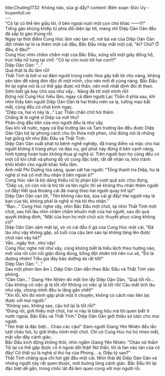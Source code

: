 title:Chương1732: Không não, sủa gì đấy?
content:
Biên soạn: Đức Uy - truyenfull.vn<br>---<br>"Cô lại có thể lén giấu tôi, ở bên ngoài nuôi một con chó khác ——!!!"<br>Tiếng gào khủng khiếp từ phía đối diện ập tới, màng nhĩ Diệp Oản Oản đều đã sắp bị gào thủng rồi.<br>Ngay tại thời điểm Cung Húc lâm vào tan vỡ, nơi bả vai của Diệp Oản Oản đột nhiên lại ló ra thêm một cái đầu, Bắc Đẩu nháy mắt một cái, "Ai? Chó? Ở đâu, ở đâu?"<br>Cung Húc nhìn chằm chằm mặt của Bắc Đẩu, sửng sốt một giây đồng hồ, trực tiếp nổ tung tại chỗ: "Cô lại còn nuôi tới hai con!!!"<br>Diệp Oản Oản: "..."<br>Quả thật là đủ lắm rồi!<br>Thất Tinh là bởi vì sợ đám người trong nước Hoa gây bất lợi cho nàng, không yên tâm để nàng đơn độc đi một mình, cho nên mới đi cùng nàng. Bắc Đẩu thì lại nghe nói là có thể gặp được nữ thần, nên mới nhất định đòi đi theo.<br>Sớm biết gà bay chó sủa như vậy... Nàng đã tới một mình rồi!<br>Đừng nói Cung Húc hiểu lầm, ngay cả đám người Lạc Thần ở phía sau, khi nhìn thấy bên người Diệp Oản Oản là hai thiếu niên xa lạ, tướng mạo bắt mắt, cũng đều có chút kinh ngạc.<br>"Diệp ca, hai vị này là..." Lạc Thần chần chờ hỏi thăm.<br>Chẳng lẽ là nghệ sĩ Diệp ca mới thu?<br>Phản ứng đầu tiên của mọi người đều là như vậy.<br>Sau khi về nước, ngay cả Đại trưởng lão và Tam trưởng lão đều được Diệp Oản Oản tút lại phong cách cho ổn thỏa một phen, chứ đừng nói là những hạt giống tốt như Bắc Đẩu và Thất Tinh.<br>Diệp Oản Oản xuất phát từ bệnh nghề nghiệp, đã trang điểm và mặc cho hai người không ít trang phục và đạo cụ, giờ phút này đứng ở bên cạnh nàng, hình tượng hoàn toàn không thua gì nghệ sĩ. Trên người bọn họ cũng đều có một cỗ khí chất và phong độ vô cùng đặc biệt, rất dễ nhận ra, khó tránh khỏi khiến cho người khác hiểu lầm.<br>Ánh mắt Phí Dương tỏa sáng, quan sát hai người: "Tổng thanh tra Diệp, họ là nghệ sĩ mà cô mới thu nhận ở bên ngoài à?"<br>Cung Húc vẫn là bộ dáng thiếu nữ bị phản bội vượt quá sức chịu đựng, "Diệp ca, cô còn nói là trừ tôi và tên ngốc thì sẽ không thu nhận thêm người cơ đấy! Kết quả thoáng cái đã mang theo hai người quay trở lại!"<br>Diệp Oản Oản cạn lời, "Tên không não kia, sủa cái gì đấy! Hai người này là bạn của tôi, không phải là nghệ sĩ mà tôi thu nhận."<br>"Bạn..." Cung Húc nghe vậy, nhìn Bắc Đẩu một chút, lại nhìn Thất Tinh một chút, sau hồi lâu nhìn chằm chằm khuôn mặt của hai người, sau đó quả quyết khẳng định, "Mặt của bọn họ một chút sức thuyết phục cũng không có!"<br>Diệp Oản Oản sậm mặt lại, vò vò cái đầu ổ gà của Cung Húc một cái, "Đã lâu như vậy không gặp, số tuổi của cậu làm sao lại không tăng lên được chút nào vậy hả?"<br>Vẫn…ngây thơ…như vậy!<br>Cung Húc nghe nói như vậy, cũng không biết là hiểu lệch theo hướng nào, mới vừa rồi còn nổi giận đùng đùng, bỗng đột nhiên trở nên vui vẻ, "Đó là đương nhiên! Tiểu gia đây bảo dưỡng da rất tốt!"<br>Diệp Oản Oản: "..."<br>Sau một phen làm ầm ĩ, Diệp Oản Oản dẫn theo Bắc Đẩu và Thất Tinh vào phòng.<br>"Oản Oản..." Giang Yên Nhiên đỏ mắt ôm lấy Diệp Oản Oản, "Quá tốt rồi... Cậu không có việc gì là tốt rồi! Không có việc gì là tốt rồi! Cậu mất tích lâu như vậy, chúng mình đều lo lắng gần chết!"<br>"Xin lỗi, khi đó mình gặp phải một ít chuyện, không có cách nào liên lạc được với mọi người."<br>"Không sao, không sao, cậu trở lại là tốt rồi!"<br>"Đúng rồi, giới thiệu một chút, hai vị này là bằng hữu mà tôi quen biết ở nước ngoài, Bắc Đẩu và Thất Tinh." Diệp Oản Oản giới thiệu sơ lược cho mọi người.<br>"Tên thật là đặc biệt... Chào các cậu!" Đám người Giang Yên Nhiên đều lần lượt chào hỏi, tự giới thiệu mình một chút. Chỉ có Cung Húc hừ hừ nheo mắt, mặt vẫn đầy cảnh giác.<br>Bắc Đẩu kích động không thôi, nhìn ngắm Giang Yên Nhiên: "Chào nữ thần! Tôi lại có thể gặp được cô ở ngoài đời thật! Nữ thần, tôi là fan não tàn của cô đấy! Cô thật sự là nghệ sĩ thủ hạ của Phong... a, Diệp tỷ sao?"<br>Thất Tinh chẳng qua chỉ hơi gật đầu một cái. Nhìn thái độ Diệp Oản Oản và những người này rất quen thuộc, mới buông lỏng cảnh giác. Bắc Đẩu thì lại đặc biệt dễ gần, trong chốc lát đã làm quen cùng với mọi người rồi.